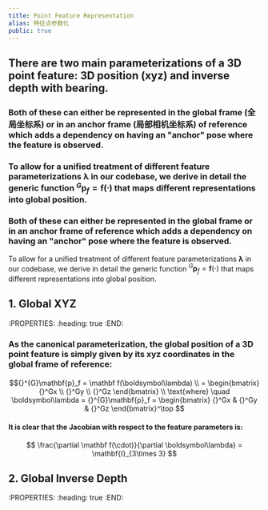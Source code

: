 ```yaml
---
title: Point Feature Representation
alias: 特征点参数化
public: true
---
```

## There are two main parameterizations of a 3D point feature: 3D position (xyz) and inverse depth with bearing.
### Both of these can either be represented in the global frame (全局坐标系) or in an anchor frame (局部相机坐标系) of reference which adds a dependency on having an "anchor" pose where the feature is observed.
### To allow for a unified treatment of different feature parameterizations $\boldsymbol \lambda$ in our codebase, we derive in detail the generic function ${}^{G}\mathbf{p}_f=\mathbf f (\cdot)$ that maps different representations into global position.
### Both of these can either be represented in the global frame or in an anchor frame of reference which adds a dependency on having an "anchor" pose where the feature is observed.
To allow for a unified treatment of different feature parameterizations $\boldsymbol \lambda$ in our codebase, 
we derive in detail the generic function ${}^{G}\mathbf{p}_f=\mathbf f (\cdot)$ that maps different representations into global position.
## 1. Global XYZ
:PROPERTIES:
:heading: true
:END:
### As the canonical parameterization, the global position of a 3D point feature is simply given by its xyz coordinates in the global frame of  reference:
####
$${}^{G}\mathbf{p}_f
= \mathbf f(\boldsymbol\lambda) \\
= \begin{bmatrix} {}^Gx \\ {}^Gy \\ {}^Gz \end{bmatrix} \\
\text{where} \quad \boldsymbol\lambda = {}^{G}\mathbf{p}_f = \begin{bmatrix} {}^Gx & {}^Gy & {}^Gz \end{bmatrix}^\top
$$
#### It is clear that the Jacobian with respect to the feature parameters is:
$$
\frac{\partial \mathbf f(\cdot)}{\partial \boldsymbol\lambda} = \mathbf{I}_{3\times 3}
$$
## 2. Global Inverse Depth
:PROPERTIES:
:heading: true
:END:
###
